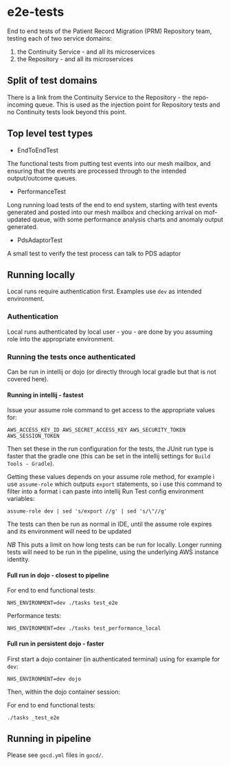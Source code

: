 # e2e-tests

End to end tests of the Patient Record Migration (PRM) Repository team, testing each of two service domains:
1. the Continuity Service - and all its microservices
2. the Repository - and all its microservices

## Split of test domains

There is a link from the Continuity Service to the Repository - the repo-incoming queue.  This is used as the
injection point for Repository tests and no Continuity tests look beyond this point.

## Top level test types

* EndToEndTest

The functional tests from putting test events into our mesh mailbox, and ensuring
that the events are processed through to the intended output/outcome queues.

* PerformanceTest

Long running load tests of the end to end system, starting with test events generated
and posted into our mesh mailbox and checking arrival on mof-updated queue, with some
performance analysis charts and anomaly output generated.

* PdsAdaptorTest

A small test to verify the test process can talk to PDS adaptor

## Running locally

Local runs require authentication first. Examples use `dev` as intended environment.

### Authentication

Local runs authenticated by local user - you - are done by you assuming role into
the appropriate environment.

### Running the tests once authenticated

Can be run in intellij or dojo (or directly through local gradle but that is not covered here).

#### Running in intellij - fastest

Issue your assume role command to get access to the appropriate values for:

```
AWS_ACCESS_KEY_ID AWS_SECRET_ACCESS_KEY AWS_SECURITY_TOKEN AWS_SESSION_TOKEN
```

Then set these in the run configuration for the tests, the JUnit run type is faster
that the gradle one (this can be set in the intellij settings for `Build Tools - Gradle`).

Getting these values depends on your assume role method, for example i use `assume-role`
which outputs `export` statements, so i use this command to filter into a format
i can paste into intellij Run Test config environment variables:

```
assume-role dev | sed 's/export //g' | sed 's/\"//g'
```

The tests can then be run as normal in IDE, until the assume role expires and its
environment will need to be updated

*NB* This puts a limit on how long tests can be run for locally.  Longer running tests
will need to be run in the pipeline, using the underlying AWS instance identity.

#### Full run in dojo - closest to pipeline

For end to end functional tests:

```
NHS_ENVIRONMENT=dev ./tasks test_e2e
```

Performance tests:

```
NHS_ENVIRONMENT=dev ./tasks test_performance_local
```

#### Full run in persistent dojo - faster

First start a dojo container (in authenticated terminal) using for example for `dev`:

```
NHS_ENVIRONMENT=dev dojo
```

Then, within the dojo container session:

For end to end functional tests:

```
./tasks _test_e2e
```

## Running in pipeline

Please see `gocd.yml` files in `gocd/`.
